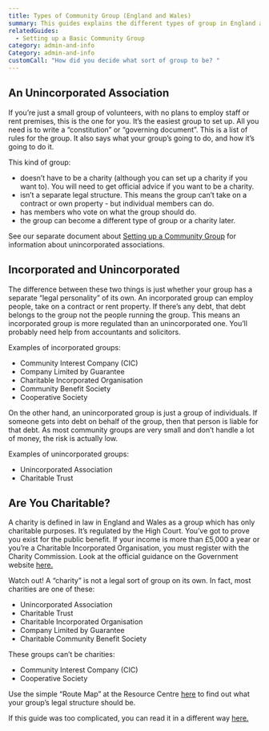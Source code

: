 ```yaml
---
title: Types of Community Group (England and Wales)
summary: This guides explains the different types of group in England and Wales.
relatedGuides:
  - Setting up a Basic Community Group
category: admin-and-info
Category: admin-and-info
customCall: "How did you decide what sort of group to be? "
---
```

## An Unincorporated Association
If you’re just a small group of volunteers, with no plans to employ staff or rent premises, this is the one for you.
It’s the easiest group to set up. All you need is to write a “constitution” or “governing document”. This is a list of rules for the group. It also says what your group’s going to do, and how it’s going to do it.



This kind of group:
* doesn’t have to be a charity (although you can set up a charity if you want to). You will need to get official advice if you want to be a charity.
* isn’t a separate legal structure. This means the group can’t take on a contract or own property - but individual members can do.
* has members who vote on what the group should do.
* the group can become a different type of group or a charity later.


See our separate document about [Setting up a Community Group]() for information about unincorporated associations.



## Incorporated and Unincorporated
The difference between these two things is just whether your group has a separate “legal personality” of its own. An incorporated group can employ people, take on a contract or rent property. If there’s any debt, that debt belongs to the group not the people running the group. This means an incorporated group is more regulated than an unincorporated one. You’ll probably need help from accountants and solicitors.


Examples of incorporated groups:
* Community Interest Company (CIC)
* Company Limited by Guarantee
* Charitable Incorporated Organisation
* Community Benefit Society
* Cooperative Society


On the other hand, an unincorporated group is just a group of individuals. If someone gets into debt on behalf of the group, then that person is liable for that debt. As most community groups are very small and don’t handle a lot of money, the risk is actually low.



Examples of unincorporated groups:
* Unincorporated Association
* Charitable Trust



## Are You Charitable?
A charity is defined in law in England and Wales as a group which has only charitable purposes. It’s regulated by the High Court. You’ve got to prove you exist for the public benefit. If your income is more than £5,000 a year or you’re a Charitable Incorporated Organisation, you must register with the Charity Commission. Look at the official guidance on the Government website [here.](https://www.gov.uk/government/publications/what-makes-a-charity-cc4/what-makes-a-charity-cc4 "Gov UK")



Watch out! A “charity” is not a legal sort of group on its own. In fact, most charities are one of these:
* Unincorporated Association
* Charitable Trust
* Charitable Incorporated Organisation
* Company Limited by Guarantee
* Charitable Community Benefit Society



These groups can’t be charities:
* Community Interest Company (CIC)
* Cooperative Society



Use the simple “Route Map” at the Resource Centre [here](https://www.resourcecentre.org.uk/information/routemap/) to find out what your group’s legal structure should be.



If this guide was too complicated, you can read it in a different way [here.](https://mycommunity.org.uk/choosing-the-right-organisational-structure-for-your-group "My Community.org.uk")






